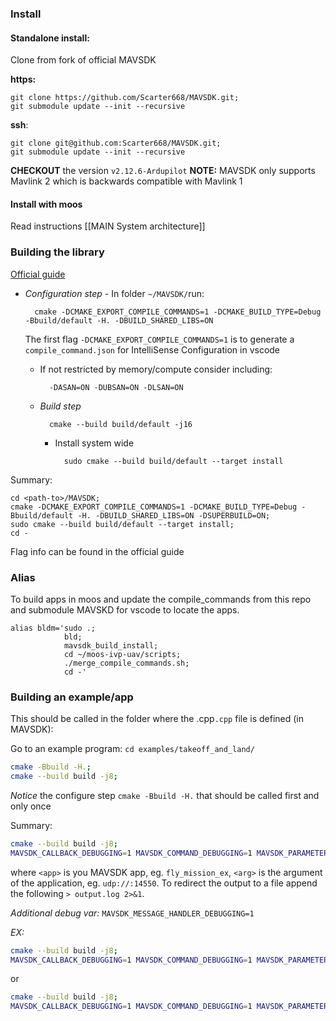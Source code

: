 

### Install

#### Standalone install:

Clone from fork of official MAVSDK

**https:**

	git clone https://github.com/Scarter668/MAVSDK.git;
	git submodule update --init --recursive

**ssh**:

	git clone git@github.com:Scarter668/MAVSDK.git;
	git submodule update --init --recursive


**CHECKOUT** the version `v2.12.6-Ardupilot`
**NOTE:** MAVSDK only supports Mavlink 2 which is backwards compatible with Mavlink 1


#### Install with moos

Read instructions [[MAIN System architecture]]

### Building the library

[Official guide](https://mavsdk.mavlink.io/main/en/cpp/guide/build.html)

- *Configuration step*
		- In folder `~/MAVSDK/`run:
	
		cmake -DCMAKE_EXPORT_COMPILE_COMMANDS=1 -DCMAKE_BUILD_TYPE=Debug -Bbuild/default -H. -DBUILD_SHARED_LIBS=ON 
	The first flag `-DCMAKE_EXPORT_COMPILE_COMMANDS=1` is to generate a `compile_command.json` for IntelliSense Configuration in vscode 
	- If not restricted by memory/compute consider including:
	
			-DASAN=ON -DUBSAN=ON -DLSAN=ON
	- *Build step*
	
			cmake --build build/default -j16

		- Install system wide
			
				sudo cmake --build build/default --target install


Summary: 
```
cd <path-to>/MAVSDK;
cmake -DCMAKE_EXPORT_COMPILE_COMMANDS=1 -DCMAKE_BUILD_TYPE=Debug -Bbuild/default -H. -DBUILD_SHARED_LIBS=ON -DSUPERBUILD=ON;
sudo cmake --build build/default --target install;
cd -
```

Flag info can be found in the official guide



### Alias

To build apps in moos and update the compile_commands from this repo and submodule MAVSKD for vscode to locate the apps.

```
alias bldm='sudo .;
			bld;
			mavsdk_build_install;
			cd ~/moos-ivp-uav/scripts;
			./merge_compile_commands.sh;
			cd -'
```


### Building an example/app

This should be called in the folder where the .cpp`.cpp` file is defined (in MAVSDK):


Go to an example program: `cd examples/takeoff_and_land/`

```bash
cmake -Bbuild -H.;
cmake --build build -j8;
```

*Notice* the configure step `cmake -Bbuild -H.` that should be called first and only once

Summary:
```bash
cmake --build build -j8;
MAVSDK_CALLBACK_DEBUGGING=1 MAVSDK_COMMAND_DEBUGGING=1 MAVSDK_PARAMETER_DEBUGGING=1 ./build/<app> <args> 
```

where `<app>` is you MAVSDK app, eg. `fly_mission_ex`, `<arg>` is the argument of the application, eg. `udp://:14550`. To redirect the output to a file append the following `> output.log 2>&1`.

*Additional debug var:* `MAVSDK_MESSAGE_HANDLER_DEBUGGING=1 `

*EX:*

```bash
cmake --build build -j8; 
MAVSDK_CALLBACK_DEBUGGING=1 MAVSDK_COMMAND_DEBUGGING=1 MAVSDK_PARAMETER_DEBUGGING=1 ./build/fly_mission_ex udp://:14550 > output.log 2>&1
```

or 
```bash
cmake --build build -j8; 
MAVSDK_CALLBACK_DEBUGGING=1 MAVSDK_COMMAND_DEBUGGING=1 MAVSDK_PARAMETER_DEBUGGING=1 ./build/fly_mission_ex serial:///dev/ttySAC0:115200
```



